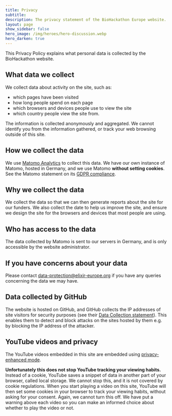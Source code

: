 ```yaml
---
title: Privacy
subtitle: 
description: The privacy statement of the BioHackathon Europe website.
layout: page
show_sidebar: false
hero_image: /img/heroes/hero-discussion.webp
hero_darken: true
---
```


This Privacy Policy explains what personal data is collected by the BioHackathon website.

## What data we collect
We collect data about activity on the site, such as:

  * which pages have been visited
  * how long people spend on each page
  * which browsers and devices people use to view the site
  * which country people view the site from.

The information is collected anonymously and aggregated. We cannot identify you from the information gathered, or track your web browsing outside of this site.

## How we collect the data
We use [Matomo Analytics](https://matomo.org/) to collect this data. We have our own instance of Matomo, hosted in Germany, and we use Matomo **without setting cookies**. See the Matomo statement on its [GDPR compliance](https://matomo.org/gdpr-analytics/).

## Why we collect the data
We collect the data so that we can then generate reports about the site for our funders. We also collect the date to help us improve the site, and ensure we design the site for the browsers and devices that most people are using.

## Who has access to the data
The data collected by Matomo is sent to our servers in Germany, and is only accessible by the website administrator.

## If you have concerns about your data
Please contact <data-protection@elixir-europe.org> if you have any queries concerning the data we may have.

## Data collected by GitHub 
The website is hosted on GitHub, and GitHub collects the IP addresses of site visitors for security purposes (see their [Data Collection statement](https://docs.github.com/en/pages/getting-started-with-github-pages/about-github-pages#data-collection)). This enables them to detect and block attacks on the sites hosted by them e.g. by blocking the IP address of the attacker.

## YouTube videos and privacy
The YouTube videos embedded in this site are embedded using [privacy-enhanced mode](https://support.google.com/youtube/answer/171780?hl=en-GB#zippy=%2Cturn-on-privacy-enhanced-mode). 

**Unfortunately this does not stop YouTube tracking your viewing habits.** Instead of a cookie, YouTube saves a snippet of data in another part of your browser, called local storage. We cannot stop this, and it is not covered by cookie regulations. When you start playing a video on this site, YouTube will then set some cookies in your browser to track your viewing habits, without asking for your consent. Again, we cannot turn this off. We have put a warning above each video so you can make an informed choice about whether to play the video or not.